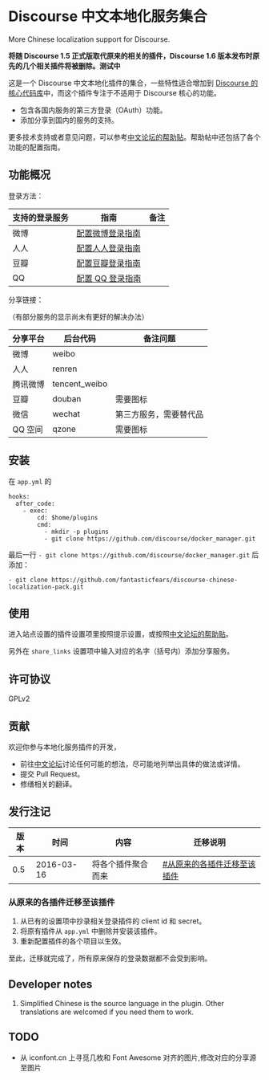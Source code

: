Discourse 中文本地化服务集合
===================

More Chinese localization support for Discourse.

<strong>将随 Discourse 1.5 正式版取代原来的相关的插件，Discourse 1.6 版本发布时原先的几个相关插件将被删除。测试中</strong>

这是一个 Discourse 中文本地化插件的集合，一些特性适合增加到 [Discourse 的核心代码库][dsg]中，而这个插件专注于不适用于 Discourse 核心的功能。

- 包含各国内服务的第三方登录（OAuth）功能。
- 添加分享到国内的服务的支持。

更多技术支持或者意见问题，可以参考[中文论坛的帮助贴][dsch]。帮助帖中还包括了各个功能的配置指南。

## 功能概况

登录方法：

| 支持的登录服务 | 指南 | 备注 |
| --- | ---- | ----- |
| 微博 | [配置微博登录指南][loginweibo] | |
| 人人 | [配置人人登录指南][loginrenren] |
| 豆瓣 | [配置豆瓣登录指南][logindouban] |
| QQ | [配置 QQ 登录指南][loginqq] |

分享链接：

（有部分服务的显示尚未有更好的解决办法）

| 分享平台 | 后台代码 | 备注问题 |
| --- | ---------- | --------------- |
| 微博 | weibo |  |
| 人人 | renren |  |
| 腾讯微博 | tencent_weibo |  |
| 豆瓣 | douban | 需要图标 |
| 微信 | wechat | 第三方服务，需要替代品 |
| QQ 空间 | qzone | 需要图标 |

## 安装

在 `app.yml` 的

    hooks:
      after_code:
        - exec:
            cd: $home/plugins
            cmd:
              - mkdir -p plugins
              - git clone https://github.com/discourse/docker_manager.git

最后一行 `- git clone https://github.com/discourse/docker_manager.git` 后添加：

    - git clone https://github.com/fantasticfears/discourse-chinese-localization-pack.git

## 使用

进入站点设置的插件设置项里按照提示设置，或按照[中文论坛的帮助贴][dsch]。

另外在 `share_links` 设置项中输入对应的名字（括号内）添加分享服务。

## 许可协议

GPLv2

## 贡献

欢迎你参与本地化服务插件的开发，

- 前往[中文论坛][discn]讨论任何可能的想法，尽可能地列举出具体的做法或详情。
- 提交 Pull Request。
- 修缮相关的翻译。

## 发行注记

| 版本 |     时间    |       内容       |             迁移说明             |
| --- | ---------- | --------------- | ------------------------------ |
| 0.5 | 2016-03-16 | 将各个插件聚合而来 | [#从原来的各插件迁移至该插件](#从原来的各插件迁移至该插件) |

### 从原来的各插件迁移至该插件

1. 从已有的设置项中抄录相关登录插件的 client id 和 secret。
2. 将原有插件从 `app.yml` 中删除并安装该插件。
3. 重新配置插件的各个项目以生效。

至此，迁移就完成了，所有原来保存的登录数据都不会受到影响。

## Developer notes

1. Simplified Chinese is the source language in the plugin. Other translations are welcomed if you need them to work.

[discn]: https://meta.discoursecn.org/
[dsg]: https://github.com/discourse/discourse
[dsch]: https://meta.discoursecn.org/t/Discourse-%E4%B8%AD%E6%96%87%E6%9C%AC%E5%9C%B0%E5%8C%96%E6%9C%8D%E5%8A%A1%E9%9B%86%E5%90%88/1012

[logindouban]: https://meta.discoursecn.org/t/%E9%85%8D%E7%BD%AE%E7%94%A8%E8%B1%86%E7%93%A3%E8%B4%A6%E5%8F%B7%E7%99%BB%E5%BD%95-Discourse/1020
[loginrenren]: https://meta.discoursecn.org/t/%E9%85%8D%E7%BD%AE%E7%94%A8%E4%BA%BA%E4%BA%BA%E8%B4%A6%E5%8F%B7%E7%99%BB%E5%BD%95-Discourse/1021
[loginqq]: https://meta.discoursecn.org/t/%E9%85%8D%E7%BD%AE%E7%94%A8-QQ-%E8%B4%A6%E5%8F%B7%E7%99%BB%E5%BD%95-Discourse/1022
[loginweibo]: https://meta.discoursecn.org/t/%E9%85%8D%E7%BD%AE%E7%94%A8%E5%BE%AE%E5%8D%9A%E8%B4%A6%E5%8F%B7%E7%99%BB%E5%BD%95-Discourse/1024
[loginwechat]: https://meta.discoursecn.org/t/%E9%85%8D%E7%BD%AE%E7%94%A8%E5%BE%AE%E4%BF%A1%E8%B4%A6%E5%8F%B7%EF%BC%88%E5%BE%AE%E4%BF%A1%E5%BC%80%E6%94%BE%E5%B9%B3%E5%8F%B0%EF%BC%89%E7%99%BB%E5%BD%95-Discourse/1025

## TODO

- 从 iconfont.cn 上寻觅几枚和 Font Awesome 对齐的图片,修改对应的分享源至图片
